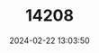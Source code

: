---
title: "14208"
category: "Myotis velifer"
draft: false
date: 2024-02-22 13:03:50
languages:
  English: ["Cave Myotis"]
---